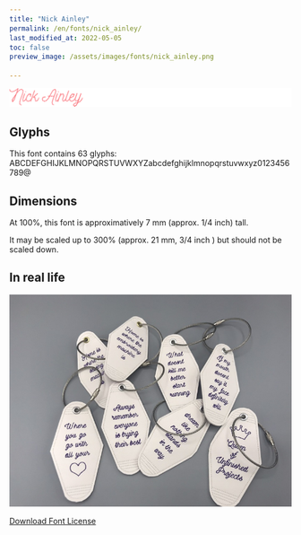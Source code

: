 ```yaml
---
title: "Nick Ainley"
permalink: /en/fonts/nick_ainley/
last_modified_at: 2022-05-05
toc: false
preview_image: /assets/images/fonts/nick_ainley.png

---
```

![Nick Ainley](/assets/images/fonts/nick_ainley.png)

## Glyphs

This font contains 63 glyphs:
ABCDEFGHIJKLMNOPQRSTUVWXYZabcdefghijklmnopqrstuvwxyz0123456789@

## Dimensions

At 100%, this font is approximatively 7 mm (approx. 1/4 inch) tall.

It may be scaled  up to  300% (approx. 21 mm, 3/4 inch ) but should not be scaled down.

## In real life
![Porte Clés](/assets/images/fonts/nick_hainley2.jpg)


[Download Font License](https://github.com/inkstitch/inkstitch/tree/main/fonts/nick_ainley/LICENSE)

